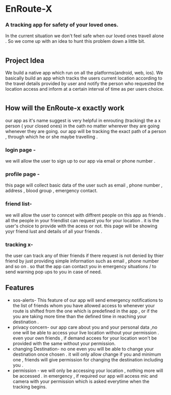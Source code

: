 # EnRoute-X
### A tracking app for safety of your loved ones.
In the current situation we don't feel safe when our loved ones travell alone . So we come up with an idea to hunt this problem down a little bit.
#
## Project Idea 


We build a native app which run on all the platforms(android, web, ios). We basically build an app which tracks the users current location according to the travel details provided by user and notify the person who requested the location access and inform at a certain interval of time as per users choice.
#
## How will the EnRoute-x exactly work
our app as it's name suggest is very helpful in enrouting (tracking) the a x person ( your closed ones) in the oath no matter wherever they are going whenever they
are going.
our app will be tracking the exact path of a person , through which he or she maybe travelling .
### login page -
 we will allow the user to sign up  to our app via email or phone number .
### profile page -
this page will collect basic data of the user such as email , phone number , address , blood group , emergency contact.
### friend list-
we will allow the user to conncet with diffrent people on this app as friends . all the people in your friendlist can request you for your location .
it is the user's choice to provide with the acess or not. this page will be showing yoyr friend lust and details of all your friends .
### tracking x-
the user can track any of thier friends if there request is not denied by thier friend by just providing simple information such as email , phone number and so on .
so that the app can contact you in emergency situations / to send warning pop ups to you in case of need.
## Features 
- sos-alerts-
 This feature of our app will send emergency notifications to the list of friends whom you have allowed access to whenever your route is shifted from the one which is predefined in the app , or if the you are taking more time than the defined time in reaching your destination . 
 - privacy concern-
our app care about you and your personal data ,no one will be able to access your live location without your permission . even your own friends , if demand accees for your location won't be provided with the same without your permission.
- changing Destination- no one  even you will be able to change your destination once chosen . it will only allow change if you and minimum one , friends will give permission for changing the destination including you .
- permission - we will only be accessing your location , nothing more will be accessed . in emergency , if required our app will access mic and camera with your permission which is asked everytime when the tracking begins.

